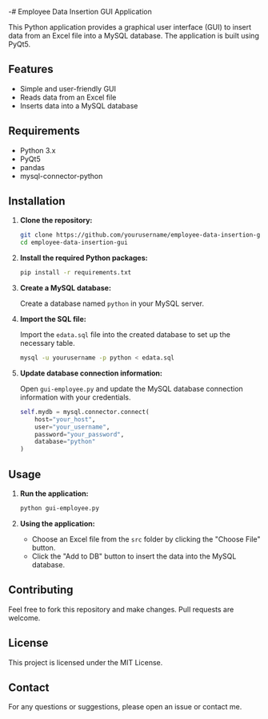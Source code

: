 -# Employee Data Insertion GUI Application

This Python application provides a graphical user interface (GUI) to insert data from an Excel file into a MySQL database. The application is built using PyQt5.

## Features

- Simple and user-friendly GUI
- Reads data from an Excel file
- Inserts data into a MySQL database

## Requirements

- Python 3.x
- PyQt5
- pandas
- mysql-connector-python

## Installation

1. **Clone the repository:**

    ```bash
    git clone https://github.com/yourusername/employee-data-insertion-gui.git
    cd employee-data-insertion-gui
    ```

2. **Install the required Python packages:**

    ```bash
    pip install -r requirements.txt
    ```

3. **Create a MySQL database:**

    Create a database named `python` in your MySQL server.

4. **Import the SQL file:**

    Import the `edata.sql` file into the created database to set up the necessary table.

    ```bash
    mysql -u yourusername -p python < edata.sql
    ```

5. **Update database connection information:**

    Open `gui-employee.py` and update the MySQL database connection information with your credentials.

    ```python
    self.mydb = mysql.connector.connect(
        host="your_host",
        user="your_username",
        password="your_password",
        database="python"
    )
    ```

## Usage

1. **Run the application:**

    ```bash
    python gui-employee.py
    ```

2. **Using the application:**

    - Choose an Excel file from the `src` folder by clicking the "Choose File" button.
    - Click the "Add to DB" button to insert the data into the MySQL database.

## Contributing

Feel free to fork this repository and make changes. Pull requests are welcome.

## License

This project is licensed under the MIT License.

## Contact

For any questions or suggestions, please open an issue or contact me.
